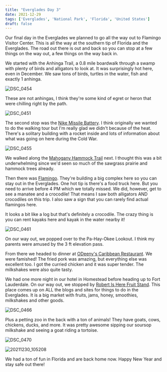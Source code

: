 ```yaml
---
title: "Everglades Day 3"
date: 2021-12-29
tags: ['Everglades', 'National Park', 'Florida', 'United States']
draft: false
---
```


Our final day in the Everglades we planned to go all the way out to Flamingo Visitor Center. This is all the way at the southern tip of Florida and the Everglades. The road out there is out and back so you can stop at a few things on the way out, a few things on the way back in.

We started with the Anhinga Trail, a 0.8 mile boardwalk through a swamp with plenty of birds and alligators to look at. It was surprisingly hot here, even in December. We saw tons of birds, turtles in the water, fish and exactly 1 anhinga. 

![DSC_0454](/images/DSC_0454.png)

These are not anhingas, I think they're some kind of egret or heron that were chilling right by the path.

![DSC_0451](/images/DSC_0451.png)

The second stop was the [Nike Missile Battery](https://www.nps.gov/ever/learn/historyculture/hm69.htm). I think originally we wanted to do the walking tour but I'm really glad we didn't because of the heat. There's a solitary building with a rocket inside and lots of information about what was going on here during the Cold War.

![DSC_0455](/images/DSC_0455.png)

We walked along the [Mahogany Hammock Trail](https://www.nps.gov/ever/planyourvisit/mahogany-hammock-trail.htm) next. I thought this was a bit underwhelming since we'd seen so much of the sawgrass prairie and hammock trees already. 

Then there was [Flamingo](https://www.nps.gov/ever/planyourvisit/flamdirections.htm). They're building a big complex here so you can stay out in the Everglades. One hot tip is there's a food truck here. But you need to arrive before 4 PM which we totally missed. We did, however, get to see a manatee and a crocodile! That means I saw both alligators AND crocodiles on this trip. I also saw a sign that you can rarely find actual flamingos here.

It looks a bit like a log but that's definitely a crocodile. The crazy thing is you can rent kayaks here and kayak in the water nearby it!

![DSC_0461](/images/DSC_0461.png)

On our way out, we popped over to the Pa-Hay-Okee Lookout. I think my parents were amused by the 3 ft elevation pass.

From there we headed to dinner at [ODeeny's Caribbean Restaurant](https://www.restaurantji.com/fl/florida-city/odeenys-caribbean-restaurant-/). We were famished! The fried pork was amazing, but everything else was excellent too. I got the curried chicken and it was super tender. The milkshakes were also quite tasty.

We had one more night in our hotel in Homestead before heading up to Fort Lauderdale. On our way out, we stopped by [Robert Is Here Fruit Stand](https://www.robertishere.com/). This place comes up on ALL the blogs and sites for things to do in the Everglades. It is a big market with fruits, jams, honey, smoothies, milkshakes and other goods. 

![DSC_0466](/images/DSC_0466.png)

Plus a petting zoo in the back with a ton of animals! They have goats, cows, chickens, ducks, and more. It was pretty awesome sipping our soursop milkshake and seeing a goat riding a tortoise. 

![DSC_0470](/images/DSC_0470.png)

![20211230_105208](/images/20211230_105208.png)

We had a ton of fun in Florida and are back home now. Happy New Year and stay safe out there!
